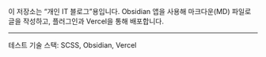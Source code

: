 이 저장소는 “개인 IT 블로그”용입니다. Obsidian 앱을 사용해 마크다운(MD) 파일로 글을 작성하고, 플러그인과 Vercel을 통해 배포합니다.

---

테스트
기술 스택: SCSS, Obsidian, Vercel
